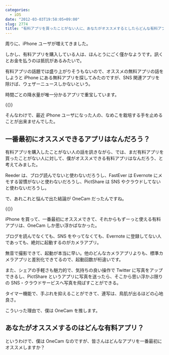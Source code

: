 ```yaml
---
categories:
  - iOS
date: "2012-03-03T19:58:05+09:00"
slug: 2774
title: "有料アプリを買ったことがない人に、あなたがオススメするとしたらどんな有料アプリ？"
---
```


周りに、iPhone ユーザが増えてきました。

しかし、有料アプリを購入している人は、ほんとうにごく僅かなようです。訊くとお金を払うのは抵抗があるみたいで。

有料アプリの話題では盛り上がりそうもないので、オススメの無料アプリの話をしようと iPhone にある無料アプリを探してみたのですが、SNS 関連アプリを除けば、ウェザーニュースしかないという。

時間ごとの降水量が唯一分かるアプリで重宝しています。

{{<app id="302955766" title="ウェザーニュース タッチ 1.16.0（無料）" src="http://a2.mzstatic.com/us/r1000/089/Purple/fc/1a/ce/mzl.tykjszdo.100x100-75.png">}}

そんなわけで、最近 iPhone ユーザになった人の、なめこを栽培する手を止めることが出来ませんでした。

## 一番最初にオススメできるアプリはなんだろう？

有料アプリを購入したことがない人の話を訊きながら、では、まだ有料アプリを買ったことがない人に対して、僕がオススメできる有料アプリはなんだろう、と考えてみました。

Reeder は、ブログ読んでないと使わないだろうし、FastEver は Evernote にメモする習慣がないと使わないだろうし、PictShare は SNS やクラウドしてないと使わないだろうし。

で、あれこれと悩んで出た結論が OneCam だったんですね。

{{<app id="422845617" title="OneCam 2.8.0（￥170）" src="http://a3.mzstatic.com/us/r1000/102/Purple/3b/e6/91/mzl.tatzbbfn.100x100-75.png">}}

iPhone を買って、一番最初にオススメできて、それからもずーっと使える有料アプリは、OneCam しか思い浮かばなかった。

ブログを読んでなくても、SNS をやってなくても、Evernote に登録してない人であっても、絶対に起動するのがカメラアプリ。

無音で撮影できて、起動が本当に早い。他のどんなカメラアプリよりも、標準カメラアプリと差別化できてるので、起動回数が桁違いです。

また、シェアの手軽さも魅力的で、気持ちの良い操作で Twitter に写真をアップできるし、PictShare というアプリに写真を送ったら、そこから思い浮かぶ限りの SNS・クラウドサービスへ写真を飛ばすことができる。

タイマー機能で、手ぶれを抑えることができて、連写は、鳥肌が出るほどの心地良さ。

こういった理由で、僕は OneCam を推します。

## あなたがオススメするのはどんな有料アプリ？

というわけで、僕は OneCam なのですが、皆さんはどんなアプリを一番最初にオススメしますか？
